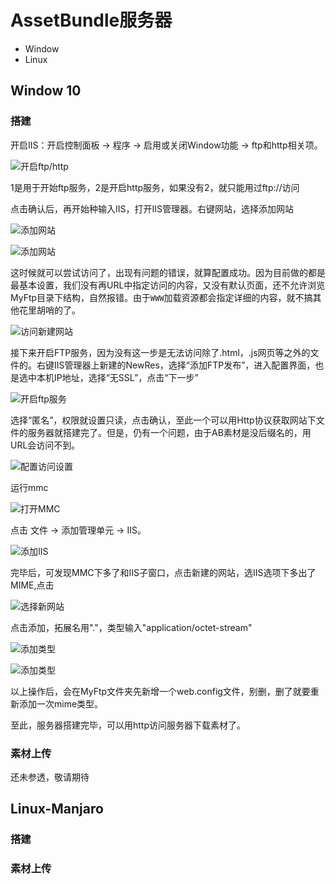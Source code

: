 # AssetBundle服务器

* Window
* Linux

## Window 10

### 搭建

开启IIS：开启控制面板 -> 程序 -> 启用或关闭Window功能 -> ftp和http相关项。

![开启ftp/http](img/window_server_0.png)

1是用于开始ftp服务，2是开启http服务，如果没有2，就只能用过ftp://访问

点击确认后，再开始种输入IIS，打开IIS管理器。右键网站，选择添加网站

![添加网站](img/window_server_1.png)

![添加网站](img/window_server_2.png)

这时候就可以尝试访问了，出现有问题的错误，就算配置成功。因为目前做的都是最基本设置，我们没有再URL中指定访问的内容，又没有默认页面，还不允许浏览MyFtp目录下结构，自然报错。由于`WWW`加载资源都会指定详细的内容，就不搞其他花里胡哨的了。

![访问新建网站](img/window_server_3.png)

接下来开启FTP服务，因为没有这一步是无法访问除了.html，.js网页等之外的文件的。右键IIS管理器上新建的NewRes，选择“添加FTP发布”，进入配置界面，也是选中本机IP地址，选择“无SSL”，点击“下一步”

![开启ftp服务](img/window_server_4.png)

选择“匿名”，权限就设置只读，点击确认，至此一个可以用Http协议获取网站下文件的服务器就搭建完了。但是，仍有一个问题，由于AB素材是没后缀名的，用URL会访问不到。

![配置访问设置](img/window_server_5.png)

运行mmc

![打开MMC](img/window_server_6.png)

点击 文件 -> 添加管理单元 -> IIS。

![添加IIS](img/window_server_7.png)

完毕后，可发现MMC下多了和IIS子窗口，点击新建的网站，选IIS选项下多出了MIME,点击

![选择新网站](img/window_server_8.png)

点击添加，拓展名用"."，类型输入"application/octet-stream"

![添加类型](img/window_server_9.png)

![添加类型](img/window_server_10.png)

以上操作后，会在MyFtp文件夹先新增一个web.config文件，别删，删了就要重新添加一次mime类型。

至此，服务器搭建完毕，可以用http访问服务器下载素材了。

### 素材上传

还未参透，敬请期待

## Linux-Manjaro

### 搭建

### 素材上传